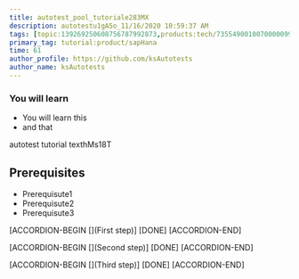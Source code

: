 ```yaml
---
title: autotest_pool_tutoriale283MX
description: autotestu1gA5o_11/16/2020 10:59:37 AM
tags: [topic:139269250608756787992873,products:tech/73554900100700000996,tutorial:experience/advanced]
primary_tag: tutorial:product/sapHana
time: 61
author_profile: https://github.com/ksAutotests
author_name: ksAutotests
---
```

### You will learn
- You will learn this
- and that

autotest tutorial texthMs18T

## Prerequisites
- Prerequisute1
- Prerequisute2
- Prerequisute3

[ACCORDION-BEGIN [](First step)]
[DONE]
[ACCORDION-END]

[ACCORDION-BEGIN [](Second step)]
[DONE]
[ACCORDION-END]

[ACCORDION-BEGIN [](Third step)]
[DONE]
[ACCORDION-END]

